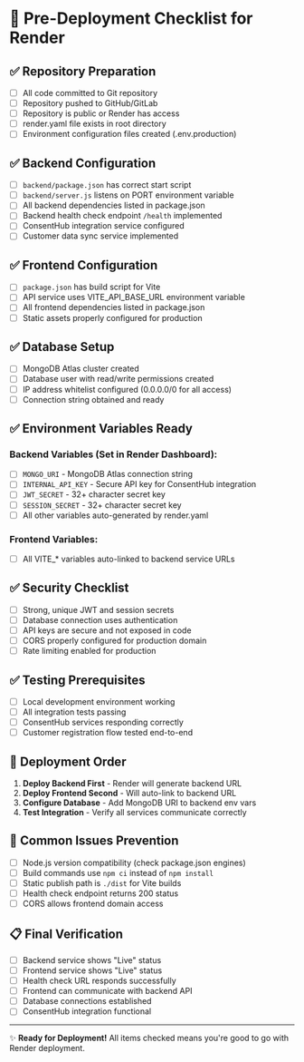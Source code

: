 # 🚀 Pre-Deployment Checklist for Render

## ✅ Repository Preparation
- [ ] All code committed to Git repository
- [ ] Repository pushed to GitHub/GitLab
- [ ] Repository is public or Render has access
- [ ] render.yaml file exists in root directory
- [ ] Environment configuration files created (.env.production)

## ✅ Backend Configuration
- [ ] `backend/package.json` has correct start script
- [ ] `backend/server.js` listens on PORT environment variable
- [ ] All backend dependencies listed in package.json
- [ ] Backend health check endpoint `/health` implemented
- [ ] ConsentHub integration service configured
- [ ] Customer data sync service implemented

## ✅ Frontend Configuration  
- [ ] `package.json` has build script for Vite
- [ ] API service uses VITE_API_BASE_URL environment variable
- [ ] All frontend dependencies listed in package.json
- [ ] Static assets properly configured for production

## ✅ Database Setup
- [ ] MongoDB Atlas cluster created
- [ ] Database user with read/write permissions created
- [ ] IP address whitelist configured (0.0.0.0/0 for all access)
- [ ] Connection string obtained and ready

## ✅ Environment Variables Ready
### Backend Variables (Set in Render Dashboard):
- [ ] `MONGO_URI` - MongoDB Atlas connection string
- [ ] `INTERNAL_API_KEY` - Secure API key for ConsentHub integration  
- [ ] `JWT_SECRET` - 32+ character secret key
- [ ] `SESSION_SECRET` - 32+ character secret key
- [ ] All other variables auto-generated by render.yaml

### Frontend Variables:
- [ ] All VITE_* variables auto-linked to backend service URLs

## ✅ Security Checklist
- [ ] Strong, unique JWT and session secrets
- [ ] Database connection uses authentication
- [ ] API keys are secure and not exposed in code
- [ ] CORS properly configured for production domain
- [ ] Rate limiting enabled for production

## ✅ Testing Prerequisites
- [ ] Local development environment working
- [ ] All integration tests passing
- [ ] ConsentHub services responding correctly
- [ ] Customer registration flow tested end-to-end

## 🎯 Deployment Order
1. **Deploy Backend First** - Render will generate backend URL
2. **Deploy Frontend Second** - Will auto-link to backend URL
3. **Configure Database** - Add MongoDB URI to backend env vars
4. **Test Integration** - Verify all services communicate correctly

## 🔧 Common Issues Prevention
- [ ] Node.js version compatibility (check package.json engines)
- [ ] Build commands use `npm ci` instead of `npm install`
- [ ] Static publish path is `./dist` for Vite builds
- [ ] Health check endpoint returns 200 status
- [ ] CORS allows frontend domain access

## 📋 Final Verification  
- [ ] Backend service shows "Live" status
- [ ] Frontend service shows "Live" status  
- [ ] Health check URL responds successfully
- [ ] Frontend can communicate with backend API
- [ ] Database connections established
- [ ] ConsentHub integration functional

---
✨ **Ready for Deployment!** All items checked means you're good to go with Render deployment.
